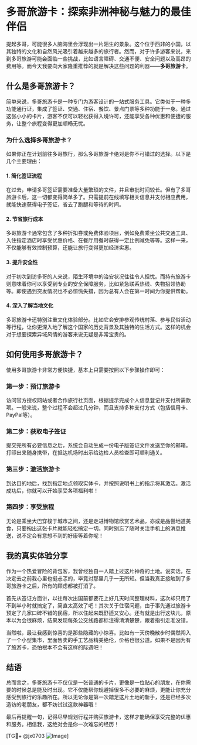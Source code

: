 # 多哥旅游卡：探索非洲神秘与魅力的最佳伴侣

提起多哥，可能很多人脑海里会浮现出一片陌生的景象。这个位于西非的小国，以其独特的文化和自然风光吸引着越来越多的旅行者。然而，对于许多游客来说，来到多哥旅游可能会面临一些挑战，比如语言障碍、交通不便、安全问题以及高昂的费用等。而今天我要向大家隆重推荐的就是解决这些问题的利器——**多哥旅游卡**。

## 什么是多哥旅游卡？

简单来说，多哥旅游卡是一种专门为游客设计的一站式服务工具。它类似于一种多功能通行证，集成了签证、交通、住宿、餐饮、景点门票等多种功能于一身。通过这张小小的卡片，游客不仅可以轻松获得入境许可，还能享受各种优惠和便捷的服务，让整个旅程变得更加顺畅无忧。

### 为什么选择多哥旅游卡？

如果你正在计划前往多哥旅行，那么多哥旅游卡绝对是你不可错过的选择。以下是几个主要理由：

#### 1. **简化签证流程**
   在过去，申请多哥签证需要准备大量繁琐的文件，并且审批时间较长。但有了多哥旅游卡后，这一切都变得简单多了。只需提前在线填写相关信息并支付相应费用，就能快速获得电子签证，省去了跑腿和等待的时间。

#### 2. **节省旅行成本**
   多哥旅游卡通常包含了多种折扣券或免费体验项目，例如免费乘坐公共交通工具、入住指定酒店时享受优惠价格、在餐厅用餐时获得一定比例减免等等。这样一来，不仅能够有效控制预算，还能让旅行变得更加经济实惠。

#### 3. **提升安全性**
   对于初次到访多哥的人来说，陌生环境中的治安状况往往令人担忧。而持有旅游卡则意味着你可以享受到专业的安全保障服务，比如紧急联系热线、失物招领协助等。即使遇到突发情况也不必惊慌失措，因为总有人会在第一时间为你提供帮助。

#### 4. **深入了解当地文化**
   多哥旅游卡还特别注重文化体验部分。比如它会安排参观传统村落、参与民俗活动等行程，让你更深入地了解这个国家的历史背景及其独特的生活方式。这样的机会对于想要探索异域风情的游客来说无疑是非常宝贵的。

## 如何使用多哥旅游卡？

使用多哥旅游卡非常方便快捷，基本上只需要按照以下步骤操作即可：

### 第一步：预订旅游卡
访问官方授权网站或者合作旅行社页面，根据提示完成个人信息登记并支付所需款项。一般来说，整个过程不会超过几分钟，而且支持多种支付方式（包括信用卡、PayPal等）。

### 第二步：获取电子签证
提交完所有必要信息之后，系统会自动生成一份电子版签证文件发送至你的邮箱。打印出来随身携带，在抵达机场时出示给边检人员检查即可顺利通关。

### 第三步：激活旅游卡
到达目的地后，找到指定地点领取实体卡，并按照说明书上的指示将其激活。激活成功后，你就可以开始享受各项福利啦！

### 第四步：享受旅程
无论是乘坐大巴穿梭于城市之间，还是走进博物馆欣赏艺术品，亦或是品尝地道美食，只要掏出这张卡片就能轻松搞定一切。同时别忘了随时关注手机上的消息推送，说不定会有意想不到的好康等着你呢！

## 我的真实体验分享

作为一个热爱冒险的背包客，我曾经独自一人踏上过这片神奇的土地。说实话，在决定去之前我心里也挺忐忑的，毕竟对那里几乎一无所知。但当我真正接触到了多哥旅游卡之后，所有的顾虑都被打消了。

首先从签证方面讲，以往每次出国前都要花上好几天时间整理材料，这次却只用了不到半小时就搞定了，简直太高效了吧！其次关于住宿问题，由于事先通过旅游卡预定了几家口碑不错的民宿，所以住起来既舒适又安心。还有就是出行这块儿，原本以为会很麻烦，结果发现每条公交线路都标注得清清楚楚，跟着指引走准没错。

当然啦，最让我感到惊喜的是那些隐藏的小惊喜。比如有一天傍晚散步时偶然闯入了一个小型集市，里面售卖的手工艺品精美绝伦，价格也很公道。如果不是因为有了旅游卡，恐怕根本不会有这样的际遇吧！

## 结语

总而言之，多哥旅游卡不仅仅是一张普通的卡片，更像是一位贴心的朋友，在你需要的时候总是能及时出现。它不仅能帮你规避掉很多不必要的麻烦，更能让你充分感受到旅行的乐趣所在。所以无论你是第一次踏足这片土地的新手，还是已经多次造访的老朋友，都不妨试试这款神器哦！

最后再提醒一句，记得尽早规划行程并购买旅游卡，这样才能确保享受完整的优惠和服务。相信我，这绝对会是你一次难忘的经历！

[TG💪+ @jx0703 ![Image](https://github.com/user-attachments/assets/dbca1d08-cadb-493c-b0ec-ad6f7a83f270)]